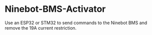# Ninebot-BMS-Activator
Use an ESP32 or STM32 to send commands to the Ninebot BMS and remove the 19A current restriction.
